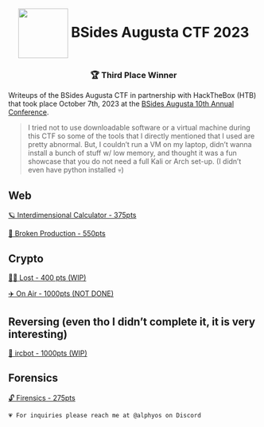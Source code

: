 <h1 align="center"> <img align="center" src="assets/BSidesAugustaLogo.png" width="100"> BSides Augusta CTF 2023 </h1>

<h3 align="center">🏆 Third Place Winner </h3>

Writeups of the BSides Augusta CTF in partnership with HackTheBox (HTB) that took place October 7th, 2023 at the [BSides Augusta 10th Annual Conference](https://bsidesaugusta.org/).

> I tried not to use downloadable software or a virtual machine during this CTF so some of the tools that I directly mentioned that I used are pretty abnormal. But, I couldn’t run a VM on my laptop, didn’t wanna install a bunch of stuff w/ low memory, and thought it was a fun showcase that you do not need a full Kali or Arch set-up. (I didn’t even have python installed 💀)
> 

## Web

[ 🪐 Interdimensional Calculator - 375pts](InterdimensionalCalculator.md)

[ 🍪 Broken Production - 550pts](BrokenProduction.md)

## Crypto

[ 🤷‍♂️ Lost - 400 pts (WIP)](Lost.md)

[ ✈️ On Air - 1000pts (NOT DONE)](OnAir.md)

## Reversing (even tho I didn’t complete it, it is very interesting)

[ 🤖 ircbot - 1000pts (WIP)](ircbot.md)

## Forensics

[ 🔓 Firensics - 275pts](Firensics.md)


```
💗 For inquiries please reach me at @alphyos on Discord
```

